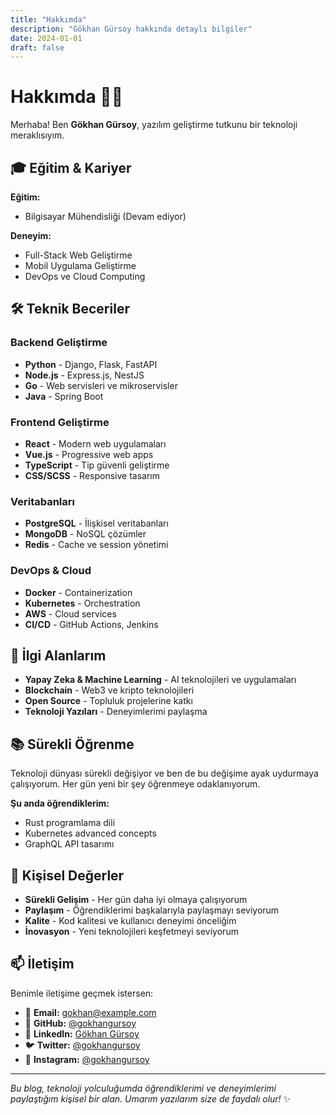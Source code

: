 ```yaml
---
title: "Hakkımda"
description: "Gökhan Gürsoy hakkında detaylı bilgiler"
date: 2024-01-01
draft: false
---
```


# Hakkımda 👨‍💻

Merhaba! Ben **Gökhan Gürsoy**, yazılım geliştirme tutkunu bir teknoloji meraklısıyım.

## 🎓 Eğitim & Kariyer

**Eğitim:**
- Bilgisayar Mühendisliği (Devam ediyor)

**Deneyim:**
- Full-Stack Web Geliştirme
- Mobil Uygulama Geliştirme
- DevOps ve Cloud Computing

## 🛠️ Teknik Beceriler

### **Backend Geliştirme**
- **Python** - Django, Flask, FastAPI
- **Node.js** - Express.js, NestJS
- **Go** - Web servisleri ve mikroservisler
- **Java** - Spring Boot

### **Frontend Geliştirme**
- **React** - Modern web uygulamaları
- **Vue.js** - Progressive web apps
- **TypeScript** - Tip güvenli geliştirme
- **CSS/SCSS** - Responsive tasarım

### **Veritabanları**
- **PostgreSQL** - İlişkisel veritabanları
- **MongoDB** - NoSQL çözümler
- **Redis** - Cache ve session yönetimi

### **DevOps & Cloud**
- **Docker** - Containerization
- **Kubernetes** - Orchestration
- **AWS** - Cloud services
- **CI/CD** - GitHub Actions, Jenkins

## 🎯 İlgi Alanlarım

- **Yapay Zeka & Machine Learning** - AI teknolojileri ve uygulamaları
- **Blockchain** - Web3 ve kripto teknolojileri
- **Open Source** - Topluluk projelerine katkı
- **Teknoloji Yazıları** - Deneyimlerimi paylaşma

## 📚 Sürekli Öğrenme

Teknoloji dünyası sürekli değişiyor ve ben de bu değişime ayak uydurmaya çalışıyorum. Her gün yeni bir şey öğrenmeye odaklanıyorum.

**Şu anda öğrendiklerim:**
- Rust programlama dili
- Kubernetes advanced concepts
- GraphQL API tasarımı

## 🌟 Kişisel Değerler

- **Sürekli Gelişim** - Her gün daha iyi olmaya çalışıyorum
- **Paylaşım** - Öğrendiklerimi başkalarıyla paylaşmayı seviyorum
- **Kalite** - Kod kalitesi ve kullanıcı deneyimi önceliğim
- **İnovasyon** - Yeni teknolojileri keşfetmeyi seviyorum

## 📫 İletişim

Benimle iletişime geçmek istersen:

- 📧 **Email:** gokhan@example.com
- 🐙 **GitHub:** [@gokhangursoy](https://github.com/gokhangursoy)
- 💼 **LinkedIn:** [Gökhan Gürsoy](https://linkedin.com/in/gokhangursoy)
- 🐦 **Twitter:** [@gokhangursoy](https://twitter.com/gokhangursoy)
- 📸 **Instagram:** [@gokhangursoy](https://instagram.com/gokhangursoy)

---

*Bu blog, teknoloji yolculuğumda öğrendiklerimi ve deneyimlerimi paylaştığım kişisel bir alan. Umarım yazılarım size de faydalı olur!* ✨ 